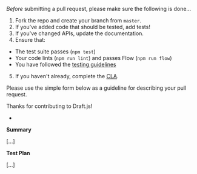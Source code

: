 *Before* submitting a pull request, please make sure the following is done...

1. Fork the repo and create your branch from `master`.
2. If you've added code that should be tested, add tests!
3. If you've changed APIs, update the documentation.
4. Ensure that:
  * The test suite passes (`npm test`)
  * Your code lints (`npm run lint`) and passes Flow (`npm run flow`)
  * You have followed the [testing guidelines](https://github.com/facebook/draft-js/wiki/Testing-for-Pull-Requests)
5. If you haven't already, complete the [CLA](https://code.facebook.com/cla).

Please use the simple form below as a guideline for describing your pull request.

Thanks for contributing to Draft.js!

-

**Summary**

[...]

**Test Plan**

[...]
